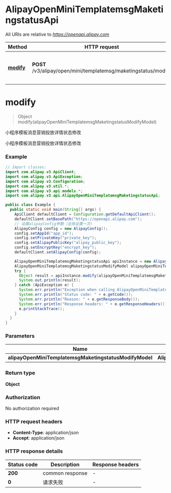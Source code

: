 # AlipayOpenMiniTemplatemsgMaketingstatusApi

All URIs are relative to *https://openapi.alipay.com*

| Method | HTTP request | Description |
|------------- | ------------- | -------------|
| [**modify**](AlipayOpenMiniTemplatemsgMaketingstatusApi.md#modify) | **POST** /v3/alipay/open/mini/templatemsg/maketingstatus/modify | 小程序模板消息营销投放详情状态修改 |


<a name="modify"></a>
# **modify**
> Object modify(alipayOpenMiniTemplatemsgMaketingstatusModifyModel)

小程序模板消息营销投放详情状态修改

小程序模板消息营销投放详情状态修改

### Example
```java
// Import classes:
import com.alipay.v3.ApiClient;
import com.alipay.v3.ApiException;
import com.alipay.v3.Configuration;
import com.alipay.v3.util.*;
import com.alipay.v3.api.models.*;
import com.alipay.v3.api.AlipayOpenMiniTemplatemsgMaketingstatusApi;

public class Example {
  public static void main(String[] args) {
    ApiClient defaultClient = Configuration.getDefaultApiClient();
    defaultClient.setBasePath("https://openapi.alipay.com");
    // 设置alipayConfig参数（全局设置一次）
    AlipayConfig config = new AlipayConfig();
    config.setAppId("app_id");
    config.setPrivateKey("private_key");
    config.setAlipayPublicKey("alipay_public_key");
    config.setEncryptKey("encrypt_key");
    defaultClient.setAlipayConfig(config);

    AlipayOpenMiniTemplatemsgMaketingstatusApi apiInstance = new AlipayOpenMiniTemplatemsgMaketingstatusApi(defaultClient);
    AlipayOpenMiniTemplatemsgMaketingstatusModifyModel alipayOpenMiniTemplatemsgMaketingstatusModifyModel = new AlipayOpenMiniTemplatemsgMaketingstatusModifyModel(); // AlipayOpenMiniTemplatemsgMaketingstatusModifyModel | 
    try {
      Object result = apiInstance.modify(alipayOpenMiniTemplatemsgMaketingstatusModifyModel);
      System.out.println(result);
    } catch (ApiException e) {
      System.err.println("Exception when calling AlipayOpenMiniTemplatemsgMaketingstatusApi#modify");
      System.err.println("Status code: " + e.getCode());
      System.err.println("Reason: " + e.getResponseBody());
      System.err.println("Response headers: " + e.getResponseHeaders());
      e.printStackTrace();
    }
  }
}
```

### Parameters

| Name | Type | Description  | Notes |
|------------- | ------------- | ------------- | -------------|
| **alipayOpenMiniTemplatemsgMaketingstatusModifyModel** | **AlipayOpenMiniTemplatemsgMaketingstatusModifyModel**|  | [optional] |

### Return type

**Object**

### Authorization

No authorization required

### HTTP request headers

 - **Content-Type**: application/json
 - **Accept**: application/json

### HTTP response details
| Status code | Description | Response headers |
|-------------|-------------|------------------|
| **200** | common response |  -  |
| **0** | 请求失败 |  -  |

